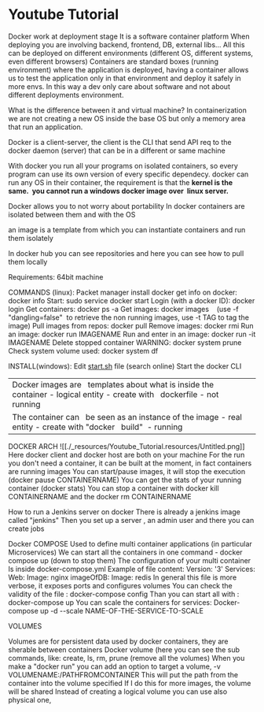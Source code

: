 # Youtube Tutorial

Docker work at deployment stage
It is a software container platform
When deploying you are involving backend, frontend, DB, external libs…
All this can be deployed on different environments (different OS, different systems, even different browsers)
Containers are standard boxes (running environment) where the application is deployed, having a container allows us to test the application only in that environment and deploy it safely in more envs.
In this way a dev only care about software and not about different deployments environment.

What is the difference between it and virtual machine? In containerization we are not creating a new OS inside the base OS but only a memory area that run an application.

Docker is a client-server, the client is the CLI that send API req to the docker daemon (server) that can be in a different or same machine

With docker you run all your programs on isolated containers, so every program can use its own version of every specific dependecy. docker can run any OS in their container, the requirement is that the **kernel is the same.  you cannot run a windows docker image over  linux server.**

Docker allows you to not worry about portability
In docker containers are isolated between them and with the OS

an image is a template from which you can instantiate containers and run them isolately

In docker hub you can see repositories and here you can see how to pull them locally

Requirements: 64bit machine

COMMANDS (linux):
Packet manager install docker
get info on docker: docker info
Start: sudo service docker start
Login (with a docker ID): docker login
Get containers: docker ps -a
Get images: docker images    (use -f "dangling=false"  to retrieve the non running images, use -t TAG to tag the image)
Pull images from repos: docker pull
Remove images: docker rmi
Run an image: docker run IMAGENAME
Run and enter in an image: docker run -it IMAGENAME
Delete stopped container WARNING: docker system prune
Check system volume used: docker system df

INSTALL(windows):
Edit [start.sh](http://start.sh) file (search online)
Start the docker CLI

|     |     |
| --- | --- |
| Docker images are   templates about what is inside the container - logical entity - create with   dockerfile - not running |     |
| The container can   be seen as an instance of the image - real entity - create with "docker   build"  - running |     |

DOCKER ARCH
![[./_resources/Youtube_Tutorial.resources/Untitled.png]]
Here docker client and docker host are both on your machine
For the run you don't need a container, it can be built at the moment, in fact containers are running images
You can start/pause images, it will stop the execution (docker pause CONTAINERNAME)
You can get the stats of your running container (docker stats)
You can stop a container with docker kill CONTAINERNAME and the docker rm CONTAINERNAME

How to run a Jenkins server on docker
There is already a jenkins image called "jenkins"
Then you set up a server , an admin user and there you can create jobs



Docker COMPOSE
Used to define multi container applications (in particular Microservices)
We can start all the containers in one command - docker compose up (down to stop them)
The configuration of your multi container Is inside docker-compose.yml
Example of file content:
		Version: '3'
		Services:
				Web:
						Image: nginx
				imageOfDB:
						Image: redis
In general this file is more verbose, it exposes ports and configures volumes
You can check the validity of the file : docker-compose config
Than you can start all with : docker-compose up
You can scale the containers for services:
Docker-compose up -d --scale NAME-OF-THE-SERVICE-TO-SCALE

VOLUMES

Volumes are for persistent data used by docker containers, they are sherable between containers
Docker volume (here you can see the sub commands, like: create, ls, rm, prune (remove all the volumes)
When you make a "docker run" you can add an option to target a volume, -v VOLUMENAME:/PATHFROMCONTAINER
This will put the path from the container into the volume specified
If I do this for more images, the volume will be shared
Instead of creating a logical volume you can use also physical one,
